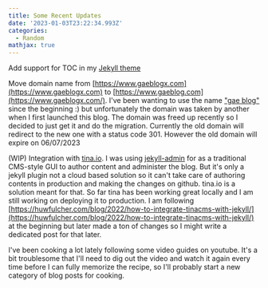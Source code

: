 ```yaml
---
title: Some Recent Updates
date: '2023-01-03T23:22:34.993Z'
categories:
  - Random
mathjax: true
---
```


Add support for TOC in my [Jekyll theme](https://github.com/SeraphRoy/GaeBlogx)

Move domain name from [https://www.gaeblogx.com](https://www.gaeblogx.com) to [https://www.gaeblog.com](https://www.gaeblogx.com/). I've been wanting to use the name ["gae blog"](https://en.wikipedia.org/wiki/G%C3%A1e_Bulg) since the beginning :) but unfortunately the domain was taken by another when I first launched this blog. The domain was freed up recently so I decided to just get it and do the migration. Currently the old domain will redirect to the new one with a status code 301. However the old domain will expire on 06/07/2023

(WIP) Integration with [tina.io](https://tina.io/). I was using [jekyll-admin](https://github.com/jekyll/jekyll-admin) for as a traditional CMS-style GUI to author content and administer the blog. But it's only a jekyll plugin not a cloud based solution so it can't take care of authoring contents in production and making the changes on github. tina.io is a solution meant for that. So far tina has been working great locally and I am still working on deploying it to production. I am following [https://huwfulcher.com/blog/2022/how-to-integrate-tinacms-with-jekyll/](https://huwfulcher.com/blog/2022/how-to-integrate-tinacms-with-jekyll/) at the beginning but later made a ton of changes so I might write a dedicated post for that later.

I've been cooking a lot lately following some video guides on youtube. It's a bit troublesome that I'll need to dig out the video and watch it again every time before I can fully memorize the recipe, so I'll probably start a new category of blog posts for cooking.

